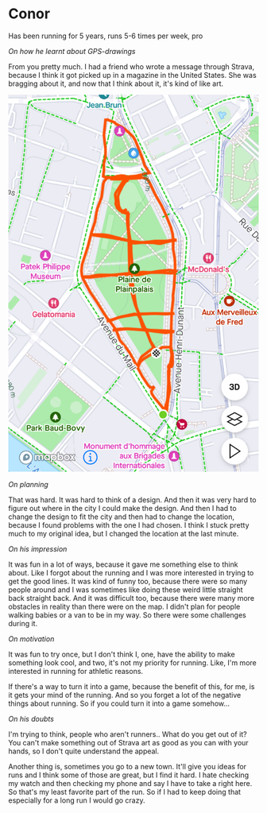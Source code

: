 # Conor 

Has been running for 5 years, runs 5-6 times per week, pro

_On how he learnt about GPS-drawings_

From you pretty much. I had a friend who wrote a message through Strava, because I think it got picked up in a magazine in the United States. She was bragging about it, and now that I think about it, it's kind of like art.

![conor](/data/images/experiments/conor.jpg)

_On planning_

That was hard. It was hard to think of a design. And then it was very hard to figure out where in the city I could make the design. And then I had to change the design to fit the city and then had to change the location, because I found problems with the one I had chosen. I think I stuck pretty much to my original idea, but I changed the location at the last minute.

_On his impression_

It was fun in a lot of ways, because it gave me something else to think about. Like I forgot about the running and I was more interested in trying to get the good lines. It was kind of funny too, because there were so many people around and I was sometimes like doing these weird little straight back straight back. And it was difficult too, because there were many more obstacles in reality than there were on the map. I didn't plan for people walking babies or a van to be in my way. So there were some challenges during it.

_On motivation_

It was fun to try once, but I don't think I, one, have the ability to make something look cool, and two, it's not my priority for running. Like, I'm more interested in running for athletic reasons.

If there's a way to turn it into a game, because the benefit of this, for me, is it gets your mind of the running. And so you forget a lot of the negative things about running. So if you could turn it into a game somehow...

_On his doubts_

I'm trying to think, people who aren't runners.. What do you get out of it? You can't make something out of Strava art as good as you can with your hands, so I don't quite understand the appeal.

Another thing is, sometimes you go to a new town. It'll give you ideas for runs and I think some of those are great, but I find it hard. I hate checking my watch and then checking my phone and say I have to take a right here. So that's my least favorite part of the run. So if I had to keep doing that especially for a long run I would go crazy.
